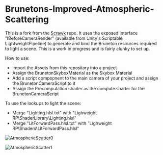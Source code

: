 # Brunetons-Improved-Atmospheric-Scattering

This is a fork from the [Scrawk](https://github.com/Scrawk/Brunetons-Improved-Atmospheric-Scattering) repo. It uses the exposed interface "IBeforeCameraRender" (available from Unity's Scriptable LightweightPipeline) to generate and bind the Bruneton resources required to light a scene. This is a work in progress and is fairly clunky to set up.

How to use:
- Import the Assets from this repository into a project
- Assign the BrunetonSkyboxMaterial as the Skybox Material
- Add a script compopnent to the main camera of your project and assign the BrunetonCameraScript to it
- Assign the Precomputation shader as the compute shader for the BrunetonCameraScript

To use the lookups to light the scene: 
- Merge "Lighting.hlsl.txt" with "Lighweight RP\ShaderLibrary\Lighting.hlsl"
- Merge "LitForwardPass.hlsl.txt" with "Lighweight RP\Shaders\LitForwardPass.hlsl"

![AtmosphericScatter0](https://i.imgur.com/iLEAWBH.jpg)


![AtmosphericScatter1](https://i.imgur.com/F5l7uMs.jpg)
